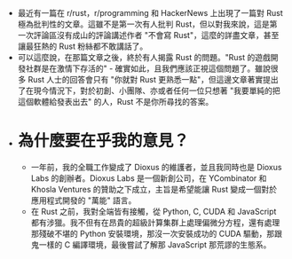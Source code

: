 - 最近有一篇在 r/rust，r/programming 和 HackerNews 上出現了一篇對 Rust 極為批判性的文章。這雖不是第一次有人批判 Rust，但以對我來說，這是第一次評論區沒有成山的評論講述作者 "不會寫 Rust"，這麼的詳盡文章，甚至讓最狂熱的 Rust 粉絲都不敢講話了。
- 可以這麼說，在那篇文章之後，終於有人揭露 Rust 的問題。"Rust 的遊戲開發社群是在激情下存活的" - 確實如此，且我們應該正視這個問題了。雖說很多 Rust 人士的回答會只有 "你就對 Rust 更熟悉一點"，但這邊文章著實提出了在現今情況下，對於初創、小團隊、亦或者任何一位只想著 "我要單純的把這個軟體給發表出去" 的人，Rust 不是你所尋找的答案。
- # 為什麼要在乎我的意見？
	- 一年前，我的全職工作變成了 Dioxus 的維護者，並且我同時也是 Dioxus Labs 的創辦者。Dioxus Labs 是一個新創公司，在 YCombinator 和 Khosla Ventures 的贊助之下成立，主旨是希望能讓 Rust 變成一個對於應用程式開發的 "萬能" 語言。
	- 在 Rust 之前，我對全端皆有接觸，從 Python, C, CUDA 和 JavaScript 都有涉獵。我不但有在昂貴的超級計算集群上處理偏微分方程，還有處理那殘破不堪的 Python 安裝環境，那沒一次安裝成功的 CUDA 驅動，那跟鬼一樣的 C 編譯環境，最後嘗試了解那 JavaScript 那荒謬的生態系。
